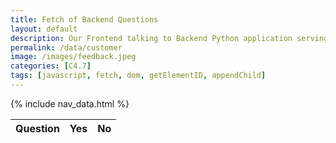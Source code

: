 ```yaml
---
title: Fetch of Backend Questions
layout: default
description: Our Frontend talking to Backend Python application serving jokes.  This api allows us to get customer responses. 
permalink: /data/customer
image: /images/feedback.jpeg
categories: [C4.7]
tags: [javascript, fetch, dom, getElementID, appendChild]
---
```


{% include nav_data.html %}

<!-- HTML table fragment for page -->
<table>
  <thead>
  <tr>
    <th>Question</th>
    <th>Yes</th>
    <th>No</th>
  </tr>
  </thead>
  <tbody id="result">
    <!-- javascript generated data -->
  </tbody>
</table>

<!-- Script is layed out in a sequence (without a function) and will execute when page is loaded -->
<script>

  // prepare HTML defined "result" container for new output
  const resultContainer = document.getElementById("result");

  // keys for joke reactions
  const YES = "YES";
  const NO = "no";

  // prepare fetch urls
  const url = "https://www.teamcheeseatimetime.tk/api/customer/";
  const like_url = url + "/like/";  // yes reaction
  const no_url = url + "/no/";  // no reaction

  // prepare fetch GET options
  const options = {
    method: 'GET', // *GET, POST, PUT, DELETE, etc.
    mode: 'cors', // no-cors, *cors, same-origin
    cache: 'default', // *default, no-cache, reload, force-cache, only-if-cached
    credentials: 'omit', // include, *same-origin, omit
    headers: {
      'Content-Type': 'application/json'
      // 'Content-Type': 'application/x-www-form-urlencoded',
    },
  };
  // prepare fetch PUT options, clones with JS Spread Operator (...)
  const put_options = {...options, method: 'PUT'}; // clones and replaces method

  // fetch the API
  fetch(url, options)
    // response is a RESTful "promise" on any successful fetch
    .then(response => {
      // check for response errors
      if (response.status !== 200) {
          error('GET API response failure: ' + response.status);
          return;
      }
      // valid response will have JSON data
      response.json().then(data => {
          console.log(data);
          for (const row of data) {
            // make "tr element" for each "row of data"
            const tr = document.createElement("tr");
            
            // td for question cell
            const question = document.createElement("td");
              question.innerHTML = row.id + ". " + row.question;  // add fetched data to innerHTML

            // td for yes cell with onclick actions
            const yes = document.createElement("td");
              const yes = document.createElement('button');
              yes_but.id = YES+row.id   // establishes a YEES JS id for cell
              yes_but.innerHTML = row.yes;  // add fetched "yes count" to innerHTML
              yes_but.onclick = function () {
                // onclick function call with "like parameters"
                reaction(YES, like_url+row.id, yes_but.id);  
              };
              yes.appendChild(yes_but);  // add "yes button" to yes cell

            // td for NO cell with onclick actions
            const no = document.createElement("td");
              const no_but = document.createElement('button');
              no_but.id = NO+row.id  // establishes a NO JS id for cell
              no_but.innerHTML = row.no;  // add fetched "no count" to innerHTML
              no_but.onclick = function () {
                // onclick function call with "worst parameters"
                reaction(NO, no_url+row.id, no_but.id);  
              };
              no.appendChild(no_but);  // add "boohoo button" to boohoo cell
             
            // this builds ALL td's (cells) into tr (row) element
            tr.appendChild(question);
            tr.appendChild(yes);
            tr.appendChild(no);

            // this adds all the tr (row) work above to the HTML "result" container
            resultContainer.appendChild(tr);
          }
      })
  })
  // catch fetch errors (ie Nginx ACCESS to server blocked)
  .catch(err => {
    error(err + " " + url);
  });

  // Reaction function to likes or jeers user actions
  function reaction(type, put_url, elemID) {

    // fetch the API
    fetch(put_url, put_options)
    // response is a RESTful "promise" on any successful fetch
    .then(response => {
      // check for response errors
      if (response.status !== 200) {
          error("PUT API response failure: " + response.status)
          return;  // api failure
      }
      // valid response will have JSON data
      response.json().then(data => {
          console.log(data);
          // Likes or Jeers updated/incremented
          if (type === YES) // like data element
            document.getElementById(elemID).innerHTML = data.yes;  // fetched yes data assigned to haha Document Object Model (DOM)
          else if (type === NO) // jeer data element
            document.getElementById(elemID).innerHTML = data.no;  // fetched boohoo data assigned to no Document Object Model (DOM)
          else
            error("unknown type: " + type);  // should never occur
      })
    })
    // catch fetch errors (ie Nginx ACCESS to server blocked)
    .catch(err => {
      error(err + " " + put_url);
    });
    
  }

  // Something went wrong with actions or responses
  function error(err) {
    // log as Error in console
    console.error(err);
    // append error to resultContainer
    const tr = document.createElement("tr");
    const td = document.createElement("td");
    td.innerHTML = err;
    tr.appendChild(td);
    resultContainer.appendChild(tr);
  }

</script>

